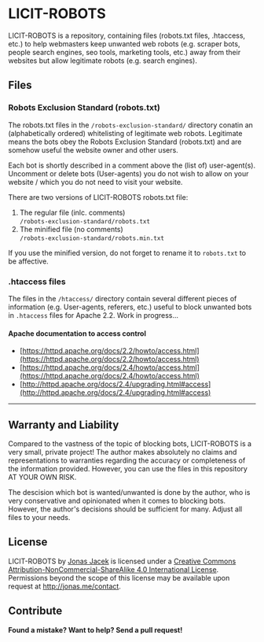 # LICIT-ROBOTS

LICIT-ROBOTS is a repository, containing files (robots.txt files, .htaccess, etc.) to help webmasters keep unwanted web robots (e.g. scraper bots, people search engines, seo tools, marketing tools, etc.) away from their websites but allow legitimate robots (e.g. search engines).

## Files

### Robots Exclusion Standard (robots.txt)

The robots.txt files in the `/robots-exclusion-standard/` directory conatin an (alphabetically ordered) whitelisting of legitimate web robots. Legitimate means the bots obey the Robots Exclusion Standard (robots.txt) and are somehow useful the website owner and other users.

Each bot is shortly described in a comment above the (list of) user-agent(s). Uncomment or delete bots (User-agents) you do not wish to allow on your website / which you do not need to visit your website.

There are two versions of LICIT-ROBOTS robots.txt file:

1. The regular file (inlc. comments)  
   `/robots-exclusion-standard/robots.txt`
2. The minified file (no comments)  
   `/robots-exclusion-standard/robots.min.txt`

If you use the minified version, do not forget to rename it to `robots.txt` to be affective.

### .htaccess files

The files in the `/htaccess/` directory contain several different pieces of information (e.g. User-agents, referers, etc.) useful to block unwanted bots in `.htaccess` files for Apache 2.2. Work in progress...

#### Apache documentation to access control

* [https://httpd.apache.org/docs/2.2/howto/access.html](https://httpd.apache.org/docs/2.2/howto/access.html)
* [https://httpd.apache.org/docs/2.4/howto/access.html](https://httpd.apache.org/docs/2.4/howto/access.html)
* [http://httpd.apache.org/docs/2.4/upgrading.html#access](http://httpd.apache.org/docs/2.4/upgrading.html#access)

***

## Warranty and Liability
Compared to the vastness of the topic of blocking bots, LICIT-ROBOTS is a very small, private project! The author makes absolutely no claims and representations to warranties regarding the accuracy or completeness of the information provided. However, you can use the files in this repository AT YOUR OWN RISK.

The descision which bot is wanted/unwanted is done by the author, who is very conservative and opinionated when it comes to blocking bots. However, the author's decisions should be sufficient for many. Adjust all files to your needs.

## License

<span xmlns:dct="http://purl.org/dc/terms/" href="http://purl.org/dc/dcmitype/Text" property="dct:title" rel="dct:type">LICIT-ROBOTS</span> by <a xmlns:cc="http://creativecommons.org/ns#" href="https://github.com/jonasjacek/licit-robots" property="cc:attributionName" rel="cc:attributionURL">Jonas Jacek</a> is licensed under a <a rel="license" href="http://creativecommons.org/licenses/by-nc-sa/4.0/">Creative Commons Attribution-NonCommercial-ShareAlike 4.0 International License</a>. Permissions beyond the scope of this license may be available upon request at <a xmlns:cc="http://creativecommons.org/ns#" href="http://jonas.me/contact" rel="cc:morePermissions">http://jonas.me/contact</a>.

## Contribute

**Found a mistake? Want to help? Send a pull request!**
